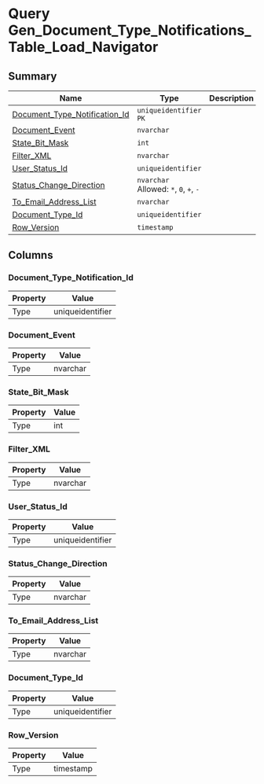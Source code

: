 # Query Gen_Document_Type_Notifications_Table_Load_Navigator


## Summary

| Name | Type | Description |
| - | - | --- |
|[Document_Type_Notification_Id](#document_type_notification_id)|`uniqueidentifier` `PK`||
|[Document_Event](#document_event)|`nvarchar` ||
|[State_Bit_Mask](#state_bit_mask)|`int` ||
|[Filter_XML](#filter_xml)|`nvarchar` ||
|[User_Status_Id](#user_status_id)|`uniqueidentifier` ||
|[Status_Change_Direction](#status_change_direction)|`nvarchar` Allowed: `*`, `0`, `+`, `-`||
|[To_Email_Address_List](#to_email_address_list)|`nvarchar` ||
|[Document_Type_Id](#document_type_id)|`uniqueidentifier` ||
|[Row_Version](#row_version)|`timestamp` ||

## Columns

### Document_Type_Notification_Id

| Property | Value |
| - | - |
|Type|uniqueidentifier|

### Document_Event

| Property | Value |
| - | - |
|Type|nvarchar|

### State_Bit_Mask

| Property | Value |
| - | - |
|Type|int|

### Filter_XML

| Property | Value |
| - | - |
|Type|nvarchar|

### User_Status_Id

| Property | Value |
| - | - |
|Type|uniqueidentifier|

### Status_Change_Direction

| Property | Value |
| - | - |
|Type|nvarchar|

### To_Email_Address_List

| Property | Value |
| - | - |
|Type|nvarchar|

### Document_Type_Id

| Property | Value |
| - | - |
|Type|uniqueidentifier|

### Row_Version

| Property | Value |
| - | - |
|Type|timestamp|


